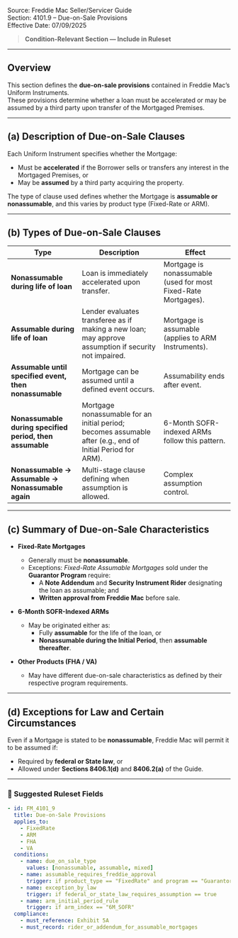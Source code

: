 Source: Freddie Mac Seller/Servicer Guide  
Section: 4101.9 – Due-on-Sale Provisions  
Effective Date: 07/09/2025  

> **Condition-Relevant Section — Include in Ruleset**

---

## Overview
This section defines the **due-on-sale provisions** contained in Freddie Mac’s Uniform Instruments.  
These provisions determine whether a loan must be accelerated or may be assumed by a third party upon transfer of the Mortgaged Premises.

---

## (a) Description of Due-on-Sale Clauses
Each Uniform Instrument specifies whether the Mortgage:
- Must be **accelerated** if the Borrower sells or transfers any interest in the Mortgaged Premises, or  
- May be **assumed** by a third party acquiring the property.

The type of clause used defines whether the Mortgage is **assumable or nonassumable**, and this varies by product type (Fixed-Rate or ARM).

---

## (b) Types of Due-on-Sale Clauses

| Type | Description | Effect |
|------|--------------|--------|
| **Nonassumable during life of loan** | Loan is immediately accelerated upon transfer. | Mortgage is nonassumable (used for most Fixed-Rate Mortgages). |
| **Assumable during life of loan** | Lender evaluates transferee as if making a new loan; may approve assumption if security not impaired. | Mortgage is assumable (applies to ARM Instruments). |
| **Assumable until specified event, then nonassumable** | Mortgage can be assumed until a defined event occurs. | Assumability ends after event. |
| **Nonassumable during specified period, then assumable** | Mortgage nonassumable for an initial period; becomes assumable after (e.g., end of Initial Period for ARM). | 6-Month SOFR-indexed ARMs follow this pattern. |
| **Nonassumable → Assumable → Nonassumable again** | Multi-stage clause defining when assumption is allowed. | Complex assumption control. |

---

## (c) Summary of Due-on-Sale Characteristics

- **Fixed-Rate Mortgages**
  - Generally must be **nonassumable**.  
  - Exceptions: *Fixed-Rate Assumable Mortgages* sold under the **Guarantor Program** require:
    - A **Note Addendum** and **Security Instrument Rider** designating the loan as assumable; and  
    - **Written approval from Freddie Mac** before sale.

- **6-Month SOFR-Indexed ARMs**
  - May be originated either as:
    - Fully **assumable** for the life of the loan, or  
    - **Nonassumable during the Initial Period**, then **assumable thereafter**.

- **Other Products (FHA / VA)**  
  - May have different due-on-sale characteristics as defined by their respective program requirements.

---

## (d) Exceptions for Law and Certain Circumstances
Even if a Mortgage is stated to be **nonassumable**, Freddie Mac will permit it to be assumed if:
- Required by **federal or State law**, or  
- Allowed under **Sections 8406.1(d)** and **8406.2(a)** of the Guide.

---

### 🧩 Suggested Ruleset Fields

```yaml
- id: FM_4101_9
  title: Due-on-Sale Provisions
  applies_to:
    - FixedRate
    - ARM
    - FHA
    - VA
  conditions:
    - name: due_on_sale_type
      values: [nonassumable, assumable, mixed]
    - name: assumable_requires_freddie_approval
      trigger: if product_type == "FixedRate" and program == "Guarantor"
    - name: exception_by_law
      trigger: if federal_or_state_law_requires_assumption == true
    - name: arm_initial_period_rule
      trigger: if arm_index == "6M_SOFR"
  compliance:
    - must_reference: Exhibit 5A
    - must_record: rider_or_addendum_for_assumable_mortgages
